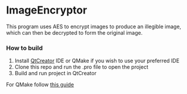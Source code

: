 # ImageEncryptor
This program uses AES to encrypt images to produce an illegible image, which can then be decrypted to form the original image.

### How to build
1. Install [QtCreator](https://www.qt.io/download) IDE or QMake if you wish to use your preferred IDE
2. Clone this repo and run the .pro file to open the project
3. Build and run project in QtCreator

For QMake follow [this guide](https://doc.qt.io/archives/qt-4.8/qmake-running.html)
